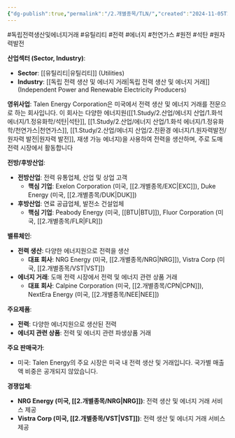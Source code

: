 ```yaml
---
{"dg-publish":true,"permalink":"/2.개별종목/TLN/","created":"2024-11-05T14:48:52.171+09:00","updated":"2025-06-03T20:06:01.653+09:00"}
---
```


#독립전력생산및에너지거래 #유틸리티 #전력 #에너지 #천연가스 #원전 #석탄 #원자력발전 


**산업섹터 (Sector, Industry)**:

- **Sector**: [[유틸리티\|유틸리티]] (Utilities)
- **Industry**: [[독립 전력 생산 및 에너지 거래\|독립 전력 생산 및 에너지 거래]] (Independent Power and Renewable Electricity Producers)

**영위사업**: Talen Energy Corporation은 미국에서 전력 생산 및 에너지 거래를 전문으로 하는 회사입니다. 이 회사는 다양한 에너지원([[1.Study/2.산업/에너지 산업/1.화석 에너지/1.정유화학/석탄\|석탄]], [[1.Study/2.산업/에너지 산업/1.화석 에너지/1.정유화학/천연가스\|천연가스]], [[1.Study/2.산업/에너지 산업/2.친환경 에너지/1.원자력발전/원자력 발전\|원자력 발전]], 재생 가능 에너지)을 사용하여 전력을 생산하며, 주로 도매 전력 시장에서 활동합니다


**전방/후방산업**:

- **전방산업**: 전력 유통업체, 산업 및 상업 고객
    - **핵심 기업**: Exelon Corporation (미국, [[2.개별종목/EXC\|EXC]]), Duke Energy (미국, [[2.개별종목/DUK\|DUK]])
- **후방산업**: 연료 공급업체, 발전소 건설업체
    - **핵심 기업**: Peabody Energy (미국, [[BTU\|BTU]]), Fluor Corporation (미국, [[2.개별종목/FLR\|FLR]])

**밸류체인**:

- **전력 생산**: 다양한 에너지원으로 전력을 생산
    - **대표 회사**: NRG Energy (미국, [[2.개별종목/NRG\|NRG]]), Vistra Corp (미국, [[2.개별종목/VST\|VST]])
- **에너지 거래**: 도매 전력 시장에서 전력 및 에너지 관련 상품 거래
    - **대표 회사**: Calpine Corporation (미국, [[2.개별종목/CPN\|CPN]]), NextEra Energy (미국, [[2.개별종목/NEE\|NEE]])

**주요제품**:

- **전력**: 다양한 에너지원으로 생산된 전력
- **에너지 관련 상품**: 전력 및 에너지 관련 파생상품 거래

**주요 판매국가**:

- 미국: Talen Energy의 주요 시장은 미국 내 전력 생산 및 거래입니다. 국가별 매출액 비중은 공개되지 않았습니다.

**경쟁업체**:

- **NRG Energy (미국, [[2.개별종목/NRG\|NRG]])**: 전력 생산 및 에너지 거래 서비스 제공
- **Vistra Corp (미국, [[2.개별종목/VST\|VST]])**: 전력 생산 및 에너지 거래 서비스 제공